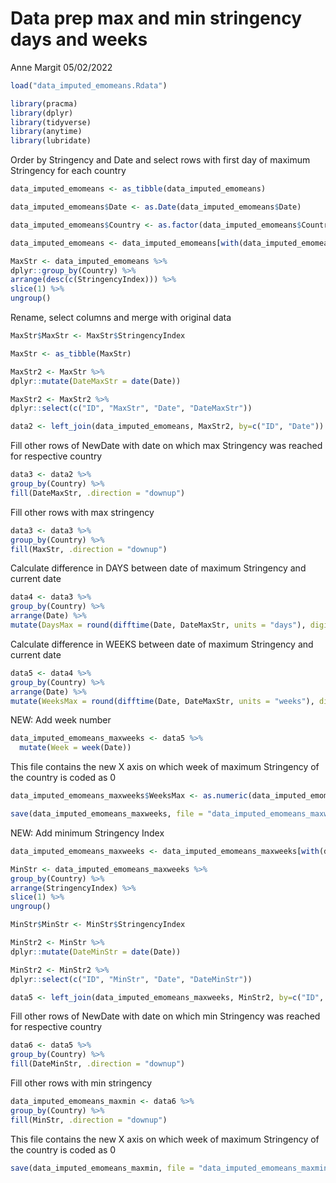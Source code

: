 Data prep max and min stringency days and weeks
================
Anne Margit
05/02/2022

``` r
load("data_imputed_emomeans.Rdata")
```

``` r
library(pracma)
library(dplyr)
library(tidyverse)
library(anytime)
library(lubridate)
```

Order by Stringency and Date and select rows with first day of maximum
Stringency for each country

``` r
data_imputed_emomeans <- as_tibble(data_imputed_emomeans)

data_imputed_emomeans$Date <- as.Date(data_imputed_emomeans$Date)

data_imputed_emomeans$Country <- as.factor(data_imputed_emomeans$Country)

data_imputed_emomeans <- data_imputed_emomeans[with(data_imputed_emomeans, order(StringencyIndex, Date)),]

MaxStr <- data_imputed_emomeans %>% 
dplyr::group_by(Country) %>%
arrange(desc(c(StringencyIndex))) %>%
slice(1) %>%
ungroup()
```

Rename, select columns and merge with original data

``` r
MaxStr$MaxStr <- MaxStr$StringencyIndex

MaxStr <- as_tibble(MaxStr)

MaxStr2 <- MaxStr %>%
dplyr::mutate(DateMaxStr = date(Date))

MaxStr2 <- MaxStr2 %>%
dplyr::select(c("ID", "MaxStr", "Date", "DateMaxStr"))

data2 <- left_join(data_imputed_emomeans, MaxStr2, by=c("ID", "Date"))
```

Fill other rows of NewDate with date on which max Stringency was reached
for respective country

``` r
data3 <- data2 %>%
group_by(Country) %>%
fill(DateMaxStr, .direction = "downup")
```

Fill other rows with max stringency

``` r
data3 <- data3 %>%
group_by(Country) %>%
fill(MaxStr, .direction = "downup")
```

Calculate difference in DAYS between date of maximum Stringency and
current date

``` r
data4 <- data3 %>%
group_by(Country) %>%
arrange(Date) %>%
mutate(DaysMax = round(difftime(Date, DateMaxStr, units = "days"), digits=0))
```

Calculate difference in WEEKS between date of maximum Stringency and
current date

``` r
data5 <- data4 %>%
group_by(Country) %>%
arrange(Date) %>%
mutate(WeeksMax = round(difftime(Date, DateMaxStr, units = "weeks"), digits=0))
```

NEW: Add week number

``` r
data_imputed_emomeans_maxweeks <- data5 %>%
  mutate(Week = week(Date))
```

This file contains the new X axis on which week of maximum Stringency of
the country is coded as 0

``` r
data_imputed_emomeans_maxweeks$WeeksMax <- as.numeric(data_imputed_emomeans_maxweeks$WeeksMax)

save(data_imputed_emomeans_maxweeks, file = "data_imputed_emomeans_maxweeks.Rdata")
```

NEW: Add minimum Stringency Index

``` r
data_imputed_emomeans_maxweeks <- data_imputed_emomeans_maxweeks[with(data_imputed_emomeans_maxweeks, order(StringencyIndex, Date)),]

MinStr <- data_imputed_emomeans_maxweeks %>% 
group_by(Country) %>%
arrange(StringencyIndex) %>%
slice(1) %>%
ungroup()
```

``` r
MinStr$MinStr <- MinStr$StringencyIndex

MinStr2 <- MinStr %>%
dplyr::mutate(DateMinStr = date(Date))

MinStr2 <- MinStr2 %>%
dplyr::select(c("ID", "MinStr", "Date", "DateMinStr"))

data5 <- left_join(data_imputed_emomeans_maxweeks, MinStr2, by=c("ID", "Date"))
```

Fill other rows of NewDate with date on which min Stringency was reached
for respective country

``` r
data6 <- data5 %>%
group_by(Country) %>%
fill(DateMinStr, .direction = "downup")
```

Fill other rows with min stringency

``` r
data_imputed_emomeans_maxmin <- data6 %>%
group_by(Country) %>%
fill(MinStr, .direction = "downup")
```

This file contains the new X axis on which week of maximum Stringency of
the country is coded as 0

``` r
save(data_imputed_emomeans_maxmin, file = "data_imputed_emomeans_maxmin.Rdata")
```
